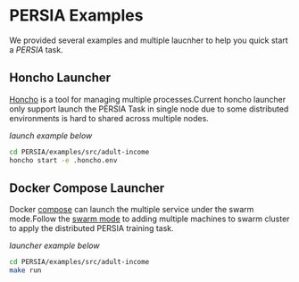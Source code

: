 # PERSIA Examples

We provided several examples and multiple laucnher to help you quick start a *PERSIA* task.

## Honcho Launcher
[Honcho](https://github.com/nickstenning/honcho) is a tool for managing multiple processes.Current honcho launcher only support launch the PERSIA Task in single node due to some distributed environments is hard to shared across multiple nodes.

*launch example below*
```bash
cd PERSIA/examples/src/adult-income
honcho start -e .honcho.env
```

## Docker Compose Launcher

Docker [compose](https://docs.docker.com/compose/) can launch the multiple service under the swarm mode.Follow the [swarm mode](https://docs.docker.com/engine/swarm/) to adding multiple machines to swarm cluster to apply the distributed PERSIA training task.

*launcher example below*
```bash
cd PERSIA/examples/src/adult-income
make run
```